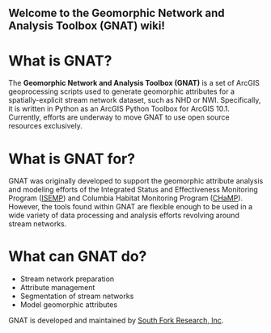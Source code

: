 ## Welcome to the Geomorphic Network and Analysis Toolbox (GNAT) wiki!

# What is GNAT?
The **Geomorphic Network and Analysis Toolbox (GNAT)** is a set of ArcGIS geoprocessing scripts used to generate geomorphic attributes for a spatially-explicit stream network dataset, such as NHD or NWI.  Specifically, it is written in Python as an ArcGIS Python Toolbox for ArcGIS 10.1. Currently, efforts are underway to move GNAT to use open source resources exclusively.

# What is GNAT for?
GNAT was originally developed to support the geomorphic attribute analysis and modeling efforts of the Integrated Status and Effectiveness Monitoring Program ([ISEMP](http://isemp.org)) and Columbia Habitat Monitoring Program ([CHaMP](https://www.champmonitoring.org)). However, the tools found within GNAT are flexible enough to be used in a wide variety of data processing and analysis efforts revolving around stream networks.

# What can GNAT do?
* Stream network preparation
* Attribute management
* Segmentation of stream networks
* Model geomorphic attributes 

GNAT is developed and maintained by [South Fork Research, Inc](http://southforkresearch.org).